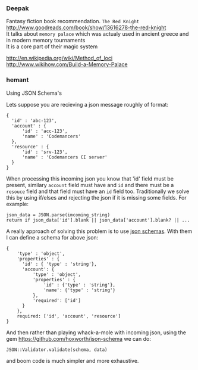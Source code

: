 ### Deepak

Fantasy fiction book recommendation. `The Red Knight` http://www.goodreads.com/book/show/13616278-the-red-knight  
It talks about `memory palace` which was actualy used in ancient greece and in modern memory tournaments  
It is a core part of their magic system  

http://en.wikipedia.org/wiki/Method_of_loci  
http://www.wikihow.com/Build-a-Memory-Palace  

### hemant

Using JSON Schema's

Lets suppose you are recieving a json message roughly of format:

    {
      'id' : 'abc-123',
      'account' : {
          'id' : 'acc-123',
          'name' : 'Codemancers'
      },
      'resource' : {
          'id' : 'srv-123',
          'name' : 'Codemancers CI server'
      }
    }


When processing this incoming json you know that 'id' field must be present, similary
`account` field must have and `id` and there must be a `resouce` field and that field
must have an `id` field too. Traditionally we solve this by using if/elses and rejecting
the json if it is missing some fields. For example:

    json_data = JSON.parse(imcoming_string)
    return if json_data['id'].blank || json_data['account'].blank? || ...


A really approach of solving this problem is to use [json schemas](http://json-schema.org/).
With them I can define a schema for above json:

    {
        'type' : 'object',
        'properties' : {
          'id' : { 'type' : 'string'},
          'account': {
              'type' : 'object',
              'properties' : {
                  'id' : {'type' : 'string'},
                  'name': {'type' : 'string'}
              },
              'required': ['id']
          }
        },
        required: ['id', 'account', 'resource']
    }

And then rather than playing whack-a-mole with incoming json, using the gem https://github.com/hoxworth/json-schema we can do:

    JSON::Validator.validate(schema, data)

and boom code is much simpler and more exhaustive.
